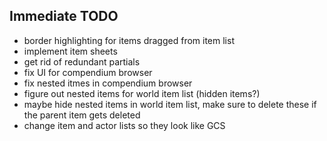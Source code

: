 ## Immediate TODO

-   border highlighting for items dragged from item list
-   implement item sheets
-   get rid of redundant partials
-   fix UI for compendium browser
-   fix nested itmes in compendium browser
-   figure out nested items for world item list (hidden items?)
-   maybe hide nested items in world item list, make sure to delete these if the parent item gets deleted
-   change item and actor lists so they look like GCS
